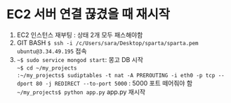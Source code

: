 # EC2 서버 연결 끊겼을 때 재시작
1. EC2 인스턴스 재부팅 : 상태 2개 모두 패스해야함 
2. GIT BASH `$ ssh -i /c/Users/sara/Desktop/sparta/sparta.pem ubuntu@3.34.49.195` 접속
3. `~$ sudo service mongod start`: 몽고 DB 시작   
`~$ cd ~/my_projects`  
`:~/my_projects$ sudiptables -t nat -A PREROUTING -i eth0 -p tcp --dport 80 -j REDIRECT --to-port 5000` : 5000 포트 떼어줘야 함 
`~/my_projects$ python app.py`  app.py 재시작
